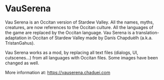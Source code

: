 # VauSerena
 Vau Serena is an Occitan version of Stardew Valley. All the names, myths, creatures, are now references to the Occitan culture. All the languages of the game are replaced by the Occitan language. Vau Serena is a translation-adaptation in Occitan of Stardew Valley made by Danís Chapduèlh (a.k.a. TristanGahus).

Vau Serena works as a mod, by replacing all text files (dialogs, UI, cutscenes...) from all languages with Occitan files. Some images have been changed as well.

More information at: https://vauserena.chaduei.com﻿
